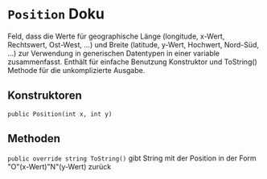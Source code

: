 # **`Position` Doku**
Feld, dass die Werte für geographische Länge (longitude, x-Wert, Rechtswert, Ost-West, ...) und Breite (latitude, y-Wert, Hochwert, Nord-Süd,  ...) zur Verwendung in generischen Datentypen in einer variable zusammenfasst. Enthält für einfache Benutzung Konstruktor und ToString() Methode für die unkomplizierte Ausgabe.
## Konstruktoren
` public Position(int x, int y) `
## Methoden
`public override string ToString()` gibt String mit der Position in der Form "O"(x-Wert)"N"(y-Wert) zurück 